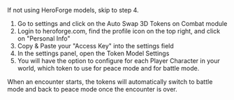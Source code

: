 If not using HeroForge models, skip to step 4.

1. Go to settings and click on the Auto Swap 3D Tokens on Combat module
2. Login to heroforge.com, find the profile icon on the top right, and click on "Personal Info"
3. Copy & Paste your "Access Key" into the settings field
4. In the settings panel, open the Token Model Settings
5. You will have the option to configure for each Player Character in your world, which token to use for peace mode and for battle mode.

When an encounter starts, the tokens will automatically switch to battle mode and back to peace mode once the encounter is over.
